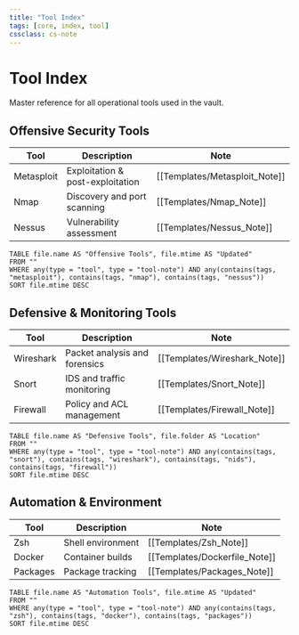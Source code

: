 ```yaml
---
title: "Tool Index"
tags: [core, index, tool]
cssclass: cs-note
---
```


# Tool Index

Master reference for all operational tools used in the vault.

## Offensive Security Tools
| Tool | Description | Note |
|------|-------------|------|
| Metasploit | Exploitation & post-exploitation | [[Templates/Metasploit_Note]] |
| Nmap | Discovery and port scanning | [[Templates/Nmap_Note]] |
| Nessus | Vulnerability assessment | [[Templates/Nessus_Note]] |

```dataview
TABLE file.name AS "Offensive Tools", file.mtime AS "Updated"
FROM ""
WHERE any(type = "tool", type = "tool-note") AND any(contains(tags, "metasploit"), contains(tags, "nmap"), contains(tags, "nessus"))
SORT file.mtime DESC
```

## Defensive & Monitoring Tools
| Tool | Description | Note |
|------|-------------|------|
| Wireshark | Packet analysis and forensics | [[Templates/Wireshark_Note]] |
| Snort | IDS and traffic monitoring | [[Templates/Snort_Note]] |
| Firewall | Policy and ACL management | [[Templates/Firewall_Note]] |

```dataview
TABLE file.name AS "Defensive Tools", file.folder AS "Location"
FROM ""
WHERE any(type = "tool", type = "tool-note") AND any(contains(tags, "snort"), contains(tags, "wireshark"), contains(tags, "nids"), contains(tags, "firewall"))
SORT file.mtime DESC
```

## Automation & Environment
| Tool | Description | Note |
|------|-------------|------|
| Zsh | Shell environment | [[Templates/Zsh_Note]] |
| Docker | Container builds | [[Templates/Dockerfile_Note]] |
| Packages | Package tracking | [[Templates/Packages_Note]] |

```dataview
TABLE file.name AS "Automation Tools", file.mtime AS "Updated"
FROM ""
WHERE any(type = "tool", type = "tool-note") AND any(contains(tags, "zsh"), contains(tags, "docker"), contains(tags, "packages"))
SORT file.mtime DESC
```

